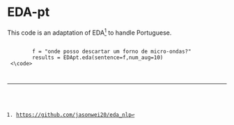# EDA-pt

This code is an adaptation of EDA[^1] to handle Portuguese.

<code>
        f = "onde posso descartar um forno de micro-ondas?"
        results = EDApt.eda(sentence=f,num_aug=10)
 <\code>

[^1]: https://github.com/jasonwei20/eda_nlp
